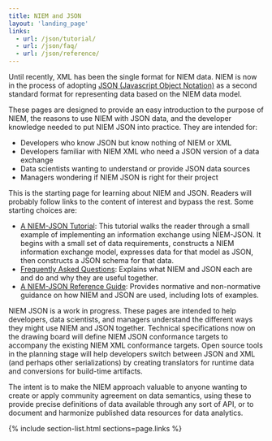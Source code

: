 ```yaml
---
title: NIEM and JSON
layout: 'landing_page'
links:
  - url: /json/tutorial/
  - url: /json/faq/
  - url: /json/reference/
---
```


Until recently, XML has been the single format for NIEM data. NIEM is now in the
process of adopting [JSON (Javascript Object Notation)](data/simple) as a second
standard format for representing data based on the NIEM data model.

These pages are designed to provide an easy introduction to the purpose of NIEM,
the reasons to use NIEM with JSON data, and the developer knowledge needed to
put NIEM JSON into practice. They are intended for:

* Developers who know JSON but know nothing of NIEM or XML
* Developers familiar with NIEM XML who need a JSON version of a data exchange
* Data scientists wanting to understand or provide JSON data sources
* Managers wondering if NIEM JSON is right for their project

This is the starting page for learning about NIEM and JSON. Readers will
probably follow links to the content of interest and bypass the rest. Some
starting choices are:

- [A NIEM-JSON Tutorial](tutorial): This tutorial walks the reader through a small example of implementing an
information exchange using NIEM-JSON. It begins with a small set of data
requirements, constructs a NIEM information exchange model, expresses data for
that model as JSON, then constructs a JSON schema for that data.
- [Frequently Asked Questions](faq): Explains what NIEM and JSON each are and do and
 why they are useful together.
- [A NIEM-JSON Reference Guide](reference): Provides normative and non-normative guidance 
on how NIEM and JSON are used, including lots of examples.

NIEM JSON is a work in progress. These pages are intended to help developers,
data scientists, and managers understand the different ways they might use NIEM
and JSON together. Technical specifications now on the drawing board will define
NIEM JSON conformance targets to accompany the existing NIEM XML conformance
targets. Open source tools in the planning stage will help developers switch
between JSON and XML (and perhaps other serializations) by creating translators
for runtime data and conversions for build-time artifacts.

The intent is to make the NIEM approach valuable to anyone wanting to
create or apply community agreement on data semantics, using these to
provide precise definitions of data available through any sort of API,
or to document and harmonize published data resources for data
analytics. 

{% include section-list.html sections=page.links %}

